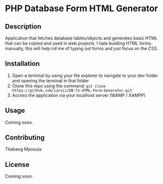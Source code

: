 # PHP Database Form HTML Generator

## Description
Application that fetches database tables/objects and generates basic HTML that can be copied and used in web projects. I hate buidling HTML forms manually, this will help rid me of typing out forms and just focus on the CSS.

## Installation
1. Open a terminal by using your file explorer to navigate to your dev folder and opening the terminal in that folder
2. Clone this repo using the command: `git clone https://github.com/iarxii/DB-To-HTML-Form-Generator.git`
3. Access the application via your localhost server (WAMP / XAMPP)

## Usage
Coming soon.

## Contributing
Thabang Mposula

## License
Coming soon.
